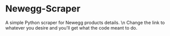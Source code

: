 # Newegg-Scraper
A simple Python scraper for Newegg products details. \n
Change the link to whatever you desire and you'll get what the code meant to do.
